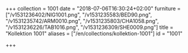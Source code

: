 +++
collection = 1001
date = "2018-07-06T16:30:24+02:00"
furniture = ["/v1531236402/NIG1001.png", "/v1531235583/BED90.png", "/v1531235742/ARM0010.png", "/v1531235803/CHA1058.png", "/v1531236226/TAB1016.png", "/v1531236309/SHE0009.png"]
title = "Kollektion 1001"
aliases = ["/en/collections/kollektion-1001"]
id = "1001"

+++
